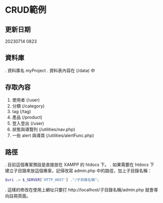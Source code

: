 # CRUD範例
## 更新日期
20230714 0823
## 資料庫
. 資料庫名 myProject
. 資料表內容在 (/data) 中
## 存取內容
1. 使用者 (/user)
2. 分類 (/category)
3. tag (/tag)
4. 產品 (/product)
5. 登入登出 (/user)
6. 狀態與導覽列 (/utilities/nav.php)
7. 一些 alert 與導頁 (/utilities/alertFunc.php)
## 路徑
. 目前這個專案預設是直接放在 XAMPP 的 htdocs 下。
. 如果需要在 htdocs 下建立子目錄來放這個專案，記得改寫 admin.php 中的路徑，加上子目錄名稱：
```php
$uri .= $_SERVER['HTTP_HOST'] ."/子目錄名稱";
```
. 這樣的修改在使用上網址只要打 http://localhost/子目錄名稱/admin.php 就會導向註冊頁面。
